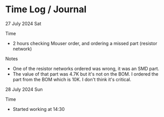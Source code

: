 # Time Log / Journal

27 July 2024 Sat

Time

* 2 hours checking Mouser order, and ordering a missed part (resistor network)

Notes

* One of the resistor networks ordered was wrong, it was an SMD part.
* The value of that part was 4.7K but it's not on the BOM. I ordered the part
  from the BOM which is 10K. I don't think it's critical.
 
28 July 2024 Sun

Time

* Started working at 14:30


